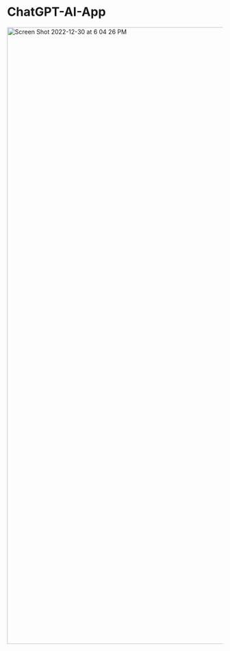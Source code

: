 # ChatGPT-AI-App
<img width="1440" alt="Screen Shot 2022-12-30 at 6 04 26 PM" src="https://user-images.githubusercontent.com/63776709/210120476-a418a6f0-60f7-4cc4-9e23-f73a2f67c984.png">
